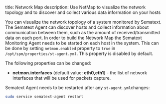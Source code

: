 title: Network Map
description: Use NetMap to visualize the network topology and to discover and collect various data information on your hosts

You can visualize the network topology of a system monitored by Sematext. The Sematext Agent
can discover hosts and collect information about communication between
them, such as the amount of received/transmitted data on each port. In
order to build the Network Map the Sematext Monitoring Agent needs to be
started on each host in the system. This can be done by setting `netmon.enabled` property to `true` in
`/opt/spm/properties/st-agent.yml`. This property is disabled by default.

The following properties can be changed:

  - **netmon.interfaces** (default value: **eth0,eth1**) - the
    list of network interfaces that will be used for packets capture.

Sematext Agent needs to be restarted after any `st-agent.yml`changes:

``` bash
sudo service sematext-agent restart
```
